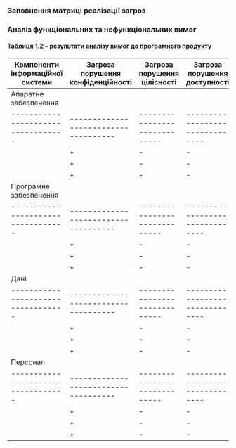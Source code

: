 ### Заповнення матриці реалізації загроз

### Аналіз функціональних та нефункціональних вимог
#### Таблиця 1.2 – результати аналізу вимог до програмного продукту

| Компоненти інформаційної системи  | Загроза порушення конфіденційності | Загроза порушення цілісності | Загроза порушення доступності |
|----------------------------------|------------------------------------|-----------------------------|-------------------------------|
| Апаратне забезпечення	 |  |  |  |
|----------------------------------|------------------------------------|-----------------------------|-------------------------------|
|       | +                                  | -                           | -                             |
|  | +                                  | -                           | -                             |
|     | +                                  | -                           | -                             |
| Програмне забезпечення	 |  |  |  |
|----------------------------------|------------------------------------|-----------------------------|-------------------------------|
|       | +                                  | -                           | -                             |
|  | +                                  | -                           | -                             |
|     | +                                  | -                           | -                             |
| Дані	 |  |  |  |
|----------------------------------|------------------------------------|-----------------------------|-------------------------------|
|       | +                                  | -                           | -                             |
|  | +                                  | -                           | -                             |
|     | +                                  | -                           | -                             |
| Персонал	 |  |  |  |
|----------------------------------|------------------------------------|-----------------------------|-------------------------------|
|       | +                                  | -                           | -                             |
|  | +                                  | -                           | -                             |
|     | +                                  | -                           | -                             |

